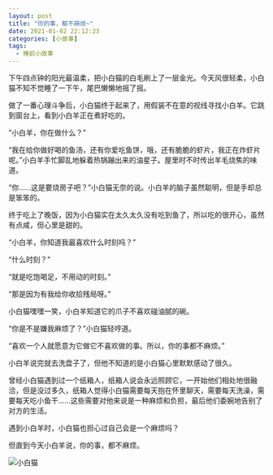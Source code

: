 ```yaml
---
layout: post
title: "你的事，都不麻烦~"
date: 2021-01-02 22:12:23
categories: [小故事]
tags:
  - 睡前小故事
---
```


下午四点钟的阳光最温柔，把小白猫的白毛刷上了一层金光。今天风很轻柔，小白猫不知不觉睡了一下午，尾巴懒懒地摇了摇。

做了一番心理斗争后，小白猫终于起来了，用假装不在意的视线寻找小白羊。它跳到窗台上，看到小白羊正在煮好吃的。

“小白羊，你在做什么？”

“我在给你做好喝的鱼汤，还有你爱吃鱼饼，哦，还有脆脆的虾片，我正在炸虾片呢。”小白羊手忙脚乱地躲着热锅蹦出来的油星子。屋里时不时传出羊毛烧焦的味道。

“你……这是要烧房子吧？”小白猫无奈的说。小白羊的脑子虽然聪明，但是手却总是笨笨的。

终于吃上了晚饭，因为小白猫实在太久太久没有吃到鱼了，所以吃的很开心，虽然有点咸，但心里是甜的。

“小白羊，你知道我最喜欢什么时刻吗？”

“什么时刻？”

“就是吃饱喝足，不用动的时刻。”

“那是因为有我给你收拾残局呀。”

小白猫嘿嘿一笑，小白羊知道它的爪子不喜欢碰油腻的碗。

“你是不是嫌我麻烦了？”小白猫轻哼道。

“喜欢一个人就愿意为它做它不喜欢做的事。所以，你的事都不麻烦。”

小白羊说完就去洗盘子了，但他不知道的是小白猫心里默默感动了很久。

曾经小白猫遇到过一个纸箱人，纸箱人说会永远照顾它，一开始他们相处地很融洽，但是没过多久，纸箱人觉得小白猫需要每天抱在怀里聊天，需要每天洗澡，需要每天吃小鱼干……这些需要对他来说是一种麻烦和负担，最后他们委婉地告别了对方的生活。

遇到小白羊时，小白猫也担心过自己会是一个麻烦吗？

但直到今天小白羊说，你的事，都不麻烦。

![小白猫](https://i.loli.net/2021/11/28/yzJVqIXDLF9i4nN.jpg)
